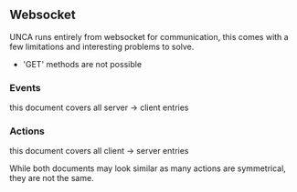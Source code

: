 ## Websocket

UNCA runs entirely from websocket for communication, this comes with a few limitations and interesting problems to solve.
- 'GET' methods are not possible


### Events
this document covers all server -> client entries
### Actions
this document covers all client -> server entries

While both documents may look similar as many actions are symmetrical, they are not the same.
